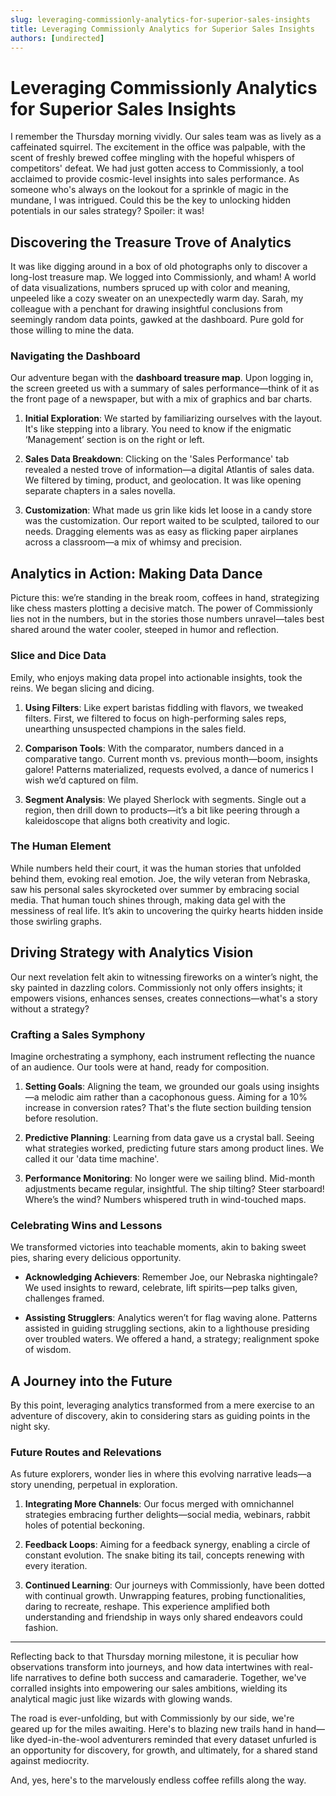 ```yaml
---
slug: leveraging-commissionly-analytics-for-superior-sales-insights
title: Leveraging Commissionly Analytics for Superior Sales Insights
authors: [undirected]
---
```



# Leveraging Commissionly Analytics for Superior Sales Insights

I remember the Thursday morning vividly. Our sales team was as lively as a caffeinated squirrel. The excitement in the office was palpable, with the scent of freshly brewed coffee mingling with the hopeful whispers of competitors' defeat. We had just gotten access to Commissionly, a tool acclaimed to provide cosmic-level insights into sales performance. As someone who's always on the lookout for a sprinkle of magic in the mundane, I was intrigued. Could this be the key to unlocking hidden potentials in our sales strategy? Spoiler: it was!

## Discovering the Treasure Trove of Analytics

It was like digging around in a box of old photographs only to discover a long-lost treasure map. We logged into Commissionly, and wham! A world of data visualizations, numbers spruced up with color and meaning, unpeeled like a cozy sweater on an unexpectedly warm day. Sarah, my colleague with a penchant for drawing insightful conclusions from seemingly random data points, gawked at the dashboard. Pure gold for those willing to mine the data.

### Navigating the Dashboard

Our adventure began with the **dashboard treasure map**. Upon logging in, the screen greeted us with a summary of sales performance—think of it as the front page of a newspaper, but with a mix of graphics and bar charts.

1. **Initial Exploration**: We started by familiarizing ourselves with the layout. It's like stepping into a library. You need to know if the enigmatic ‘Management’ section is on the right or left.

2. **Sales Data Breakdown**: Clicking on the 'Sales Performance' tab revealed a nested trove of information—a digital Atlantis of sales data. We filtered by timing, product, and geolocation. It was like opening separate chapters in a sales novella.

3. **Customization**: What made us grin like kids let loose in a candy store was the customization. Our report waited to be sculpted, tailored to our needs. Dragging elements was as easy as flicking paper airplanes across a classroom—a mix of whimsy and precision.

## Analytics in Action: Making Data Dance

Picture this: we’re standing in the break room, coffees in hand, strategizing like chess masters plotting a decisive match. The power of Commissionly lies not in the numbers, but in the stories those numbers unravel—tales best shared around the water cooler, steeped in humor and reflection.

### Slice and Dice Data 

Emily, who enjoys making data propel into actionable insights, took the reins. We began slicing and dicing. 

1. **Using Filters**: Like expert baristas fiddling with flavors, we tweaked filters. First, we filtered to focus on high-performing sales reps, unearthing unsuspected champions in the sales field.

2. **Comparison Tools**: With the comparator, numbers danced in a comparative tango. Current month vs. previous month—boom, insights galore! Patterns materialized, requests evolved, a dance of numerics I wish we’d captured on film.

3. **Segment Analysis**: We played Sherlock with segments. Single out a region, then drill down to products—it’s a bit like peering through a kaleidoscope that aligns both creativity and logic.

### The Human Element

While numbers held their court, it was the human stories that unfolded behind them, evoking real emotion. Joe, the wily veteran from Nebraska, saw his personal sales skyrocketed over summer by embracing social media. That human touch shines through, making data gel with the messiness of real life. It’s akin to uncovering the quirky hearts hidden inside those swirling graphs.

## Driving Strategy with Analytics Vision

Our next revelation felt akin to witnessing fireworks on a winter’s night, the sky painted in dazzling colors. Commissionly not only offers insights; it empowers visions, enhances senses, creates connections—what's a story without a strategy?

### Crafting a Sales Symphony

Imagine orchestrating a symphony, each instrument reflecting the nuance of an audience. Our tools were at hand, ready for composition.

1. **Setting Goals**: Aligning the team, we grounded our goals using insights—a melodic aim rather than a cacophonous guess. Aiming for a 10% increase in conversion rates? That's the flute section building tension before resolution.

2. **Predictive Planning**: Learning from data gave us a crystal ball. Seeing what strategies worked, predicting future stars among product lines. We called it our 'data time machine'.

3. **Performance Monitoring**: No longer were we sailing blind. Mid-month adjustments became regular, insightful. The ship tilting? Steer starboard! Where’s the wind? Numbers whispered truth in wind-touched maps.

### Celebrating Wins and Lessons

We transformed victories into teachable moments, akin to baking sweet pies, sharing every delicious opportunity.

- **Acknowledging Achievers**: Remember Joe, our Nebraska nightingale? We used insights to reward, celebrate, lift spirits—pep talks given, challenges framed. 

- **Assisting Strugglers**: Analytics weren’t for flag waving alone. Patterns assisted in guiding struggling sections, akin to a lighthouse presiding over troubled waters. We offered a hand, a strategy; realignment spoke of wisdom.

## A Journey into the Future

By this point, leveraging analytics transformed from a mere exercise to an adventure of discovery, akin to considering stars as guiding points in the night sky. 

### Future Routes and Relevations

As future explorers, wonder lies in where this evolving narrative leads—a story unending, perpetual in exploration.

1. **Integrating More Channels**: Our focus merged with omnichannel strategies embracing further delights—social media, webinars, rabbit holes of potential beckoning. 

2. **Feedback Loops**: Aiming for a feedback synergy, enabling a circle of constant evolution. The snake biting its tail, concepts renewing with every iteration.

3. **Continued Learning**: Our journeys with Commissionly, have been dotted with continual growth. Unwrapping features, probing functionalities, daring to recreate, reshape. This experience amplified both understanding and friendship in ways only shared endeavors could fashion.

***

Reflecting back to that Thursday morning milestone, it is peculiar how observations transform into journeys, and how data intertwines with real-life narratives to define both success and camaraderie. Together, we've corralled insights into empowering our sales ambitions, wielding its analytical magic just like wizards with glowing wands.

The road is ever-unfolding, but with Commissionly by our side, we're geared up for the miles awaiting. Here's to blazing new trails hand in hand—like dyed-in-the-wool adventurers reminded that every dataset unfurled is an opportunity for discovery, for growth, and ultimately, for a shared stand against mediocrity. 

And, yes, here's to the marvelously endless coffee refills along the way. 